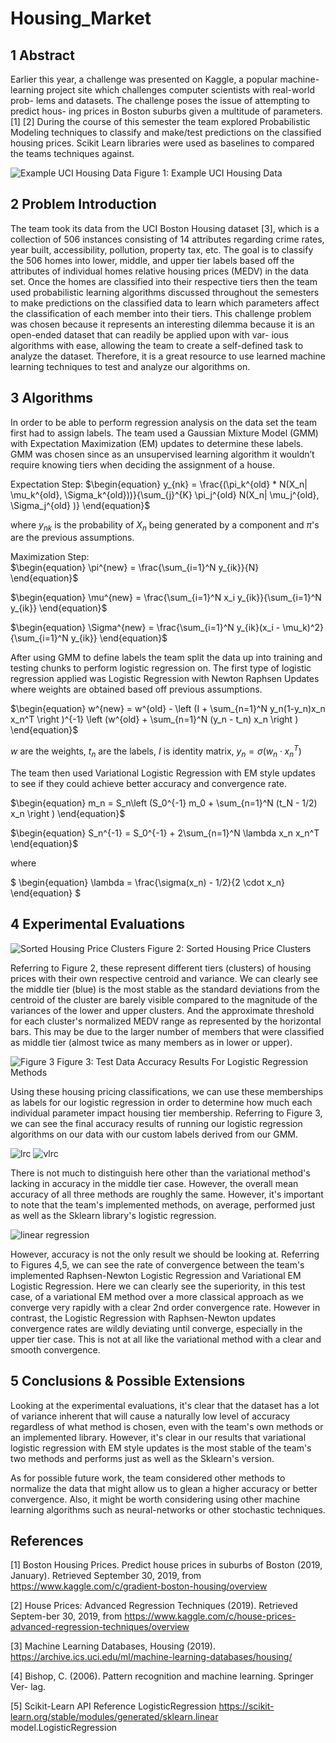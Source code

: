 # Housing_Market

## 1 Abstract
Earlier this year, a challenge was presented on Kaggle, a popular machine- learning project site which challenges computer scientists with real-world prob- lems and datasets. The challenge poses the issue of attempting to predict hous- ing prices in Boston suburbs given a multitude of parameters. [1] [2] During the course of this semester the team explored Probabilistic Modeling techniques to classify and make/test predictions on the classified housing prices. Scikit Learn libraries were used as baselines to compared the teams techniques against.

![Example UCI Housing Data](images/houseDataSnippet.PNG)
Figure 1: Example UCI Housing Data


## 2 Problem Introduction
The team took its data from the UCI Boston Housing dataset [3], which is a collection of 506 instances consisting of 14 attributes regarding crime rates, year built, accessibility, pollution, property tax, etc. The goal is to classify the 506 homes into lower, middle, and upper tier labels based off the attributes of individual homes relative housing prices (MEDV) in the data set. Once the homes are classified into their respective tiers then the team used probabilistic learning algorithms discussed throughout the semesters to make predictions on the classified data to learn which parameters affect the classification of each member into their tiers.
This challenge problem was chosen because it represents an interesting dilemma because it is an open-ended dataset that can readily be applied upon with var- ious algorithms with ease, allowing the team to create a self-defined task to analyze the dataset. Therefore, it is a great resource to use learned machine learning techniques to test and analyze our algorithms on.

## 3 Algorithms
In order to be able to perform regression analysis on the data set the team first had to assign labels. The team used a Gaussian Mixture Model (GMM) with Expectation Maximization (EM) updates to determine these labels. GMM was chosen since as an unsupervised learning algorithm it wouldn’t require knowing tiers when deciding the assignment of a house.

Expectation Step:
$\begin{equation} 
y_{nk} = \frac{(\pi_k^{old} * N(X_n| \mu_k^{old}, \Sigma_k^{old}))}{\sum_{j}^{K} \pi_j^{old} N(X_n| \mu_j^{old}, \Sigma_j^{old} )} 
\end{equation}$

 where $y_{nk}$ is the probability of $X_n$ being generated by a component and $\pi$'s are the previous assumptions. 

 Maximization Step:  
$\begin{equation} 
    \pi^{new} = \frac{\sum_{i=1}^N y_{ik}}{N}
\end{equation}$

$\begin{equation} 
    \mu^{new} = \frac{\sum_{i=1}^N x_i y_{ik}}{\sum_{i=1}^N y_{ik}}
\end{equation}$ 

$\begin{equation}
    \Sigma^{new} = \frac{\sum_{i=1}^N y_{ik}(x_i - \mu_k)^2}{\sum_{i=1}^N y_{ik}}
\end{equation}$ 

After using GMM to define labels the team split the data up into training and testing chunks to perform logistic regression on. The first type of logistic regression applied was Logistic Regression with Newton Raphsen Updates where weights are obtained based off previous assumptions. 

$\begin{equation} 
    w^{new} = w^{old} - \left (I + \sum_{n=1}^N y_n(1-y_n)x_n x_n^T \right )^{-1} \left (w^{old} + \sum_{n=1}^N (y_n - t_n) x_n \right )
\end{equation}$ 

$w$ are the weights, $t_n$ are the labels, $I$ is identity matrix, $y_n = \sigma(w_n \cdot x_n^T)$ 

The team then used Variational Logistic Regression with EM style updates to see if they could achieve better accuracy and convergence rate. 

$\begin{equation}
    m_n = S_n\left (S_0^{-1} m_0 + \sum_{n=1}^N (t_N - 1/2) x_n \right )
\end{equation}$

$\begin{equation} 
    S_n^{-1} = S_0^{-1} + 2\sum_{n=1}^N \lambda x_n x_n^T
\end{equation}$ 

where 

$ \begin{equation} 
    \lambda = \frac{\sigma(x_n) - 1/2}{2 \cdot x_n}
\end{equation} $ 

## 4 Experimental Evaluations
![Sorted Housing Price Clusters](images/GMM_Figure.png)
Figure 2: Sorted Housing Price Clusters

Referring to Figure 2, these represent different tiers (clusters) of housing prices with their own respective centroid and variance. We can clearly see the middle tier (blue) is the most stable as the standard deviations from the centroid of the cluster are barely visible compared to the magnitude of the variances of the lower and upper clusters. And the approximate threshold for each cluster's normalized MEDV range as represented by the horizontal bars. This may be due to the larger number of members that were classified as middle tier (almost twice as many members as in lower or upper).

![Figure 3](images/Figure3.png)
Figure 3: Test Data Accuracy Results For Logistic Regression Methods

Using these housing pricing classifications, we can use these memberships as labels for our logistic regression in order to determine how much each individual parameter impact housing tier membership. Referring to Figure 3, we can see the final accuracy results of running our logistic regression algorithms on our data with our custom labels derived from our GMM.

![lrc](images/Log_regresson_Error_convergence.png)
![vlrc](images/variational_log_regressioon_error_convergence.png)

There is not much to distinguish here other than the variational method's lacking in accuracy in the middle tier case. However, the overall mean accuracy of all three methods are roughly the same. However, it's important to note that the team's implemented methods, on average, performed just as well as the Sklearn library's logistic regression.

![linear regression](images/linear_regression.png)

However, accuracy is not the only result we should be looking at. Referring to Figures 4,5, we can see the rate of convergence between the team's implemented Raphsen-Newton Logistic Regression and Variational EM Logistic Regression. Here we can clearly see the superiority, in this test case, of a variational EM method over a more classical approach as we converge very rapidly with a clear 2nd order convergence rate. However in contrast, the Logistic Regression with Raphsen-Newton updates convergence rates are wildly deviating until converge, especially in the upper tier case. This is not at all like the variational method with a clear and smooth convergence.

## 5 Conclusions & Possible Extensions
Looking at the experimental evaluations, it's clear that the dataset has a lot of variance inherent that will cause a naturally low level of accuracy regardless of what method is chosen, even with the team's own methods or an implemented library. However, it's clear in our results that variational logistic regression with EM style updates is the most stable of the team's two methods and performs just as well as the Sklearn's version.

As for possible future work, the team considered other methods to normalize the data that might allow us to glean a higher accuracy or better convergence. Also, it might be worth considering using other machine learning algorithms such as neural-networks or other stochastic techniques.

## References

[1] Boston Housing Prices. Predict house prices in suburbs of Boston (2019, January). Retrieved September 30, 2019, from https://www.kaggle.com/c/gradient-boston-housing/overview


[2] House Prices: Advanced Regression Techniques (2019). Retrieved Septem-ber 30, 2019, from https://www.kaggle.com/c/house-prices-advanced-regression-techniques/overview


[3] Machine Learning Databases, Housing (2019).   https://archive.ics.uci.edu/ml/machine-learning-databases/housing/


[4] Bishop, C. (2006). Pattern recognition and machine learning. Springer Ver- lag.


[5] Scikit-Learn API Reference LogisticRegression https://scikit-learn.org/stable/modules/generated/sklearn.linear model.LogisticRegression

